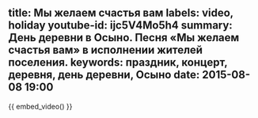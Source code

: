 title: Мы желаем счастья вам
labels: video, holiday
youtube-id: ijc5V4Mo5h4
summary: День деревни в Осыно. Песня «Мы желаем счастья вам» в исполнении жителей поселения.
keywords: праздник, концерт, деревня, день деревни, Осыно
date: 2015-08-08 19:00
---

{{ embed_video() }}
